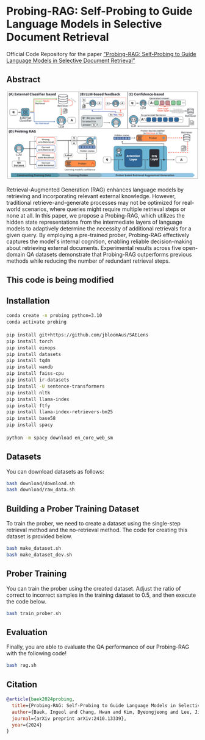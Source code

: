 # Probing-RAG: Self-Probing to Guide Language Models in Selective Document Retrieval

Official Code Repository for the paper ["Probing-RAG: Self-Probing to Guide Language Models in Selective Document Retrieval"](https://arxiv.org/abs/2410.13339)

## Abstract
<div align="center">
  <img alt="Probing-RAG Overview" src="./image/figure.png" width="800px">
</div>

Retrieval-Augmented Generation (RAG) enhances language models by retrieving and incorporating relevant external knowledge. However, traditional retrieve-and-generate processes may not be optimized for real-world scenarios, where queries might require multiple retrieval steps or none at all. In this paper, we propose a Probing-RAG, which utilizes the hidden state representations from the intermediate layers of language models to adaptively determine the necessity of additional retrievals for a given query. By employing a pre-trained prober, Probing-RAG effectively captures the model's internal cognition, enabling reliable decision-making about retrieving external documents. Experimental results across five open-domain QA datasets demonstrate that Probing-RAG outperforms previous methods while reducing the number of redundant retrieval steps.

## This code is being modified

## Installation
```bash
conda create -n probing python=3.10
conda activate probing

pip install git+https://github.com/jbloomAus/SAELens
pip install torch
pip install einops
pip install datasets
pip install tqdm
pip install wandb
pip install faiss-cpu
pip install ir-datasets
pip install -U sentence-transformers
pip install nltk
pip install llama-index
pip install ftfy
pip install llama-index-retrievers-bm25
pip install base58
pip install spacy

python -m spacy download en_core_web_sm
```
## Datasets
You can download datasets as follows:
```bash
bash download/download.sh
bash download/raw_data.sh
```

## Building a Prober Training Dataset

To train the prober, we need to create a dataset using the single-step retrieval method and the no-retrieval method. The code for creating this dataset is provided below.
```bash
bash make_dataset.sh
bash make_dataset_dev.sh
```

## Prober Training
You can train the prober using the created dataset. Adjust the ratio of correct to incorrect samples in the training dataset to 0.5, and then execute the code below.

```bash
bash train_prober.sh
```

## Evaluation
Finally, you are able to evaluate the QA performance of our Probing-RAG with the following code! 
```bash
bash rag.sh
```

## Citation
```BibTex
@article{baek2024probing,
  title={Probing-RAG: Self-Probing to Guide Language Models in Selective Document Retrieval},
  author={Baek, Ingeol and Chang, Hwan and Kim, Byeongjeong and Lee, Jimin and Lee, Hwanhee},
  journal={arXiv preprint arXiv:2410.13339},
  year={2024}
}
```
